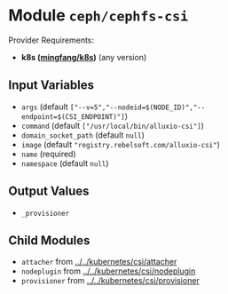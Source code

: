 
# Module `ceph/cephfs-csi`

Provider Requirements:
* **k8s ([mingfang/k8s](https://registry.terraform.io/providers/mingfang/k8s/latest))** (any version)

## Input Variables
* `args` (default `["--v=5","--nodeid=$(NODE_ID)","--endpoint=$(CSI_ENDPOINT)"]`)
* `command` (default `["/usr/local/bin/alluxio-csi"]`)
* `domain_socket_path` (default `null`)
* `image` (default `"registry.rebelsoft.com/alluxio-csi"`)
* `name` (required)
* `namespace` (default `null`)

## Output Values
* `_provisioner`

## Child Modules
* `attacher` from [../../kubernetes/csi/attacher](../../kubernetes/csi/attacher)
* `nodeplugin` from [../../kubernetes/csi/nodeplugin](../../kubernetes/csi/nodeplugin)
* `provisioner` from [../../kubernetes/csi/provisioner](../../kubernetes/csi/provisioner)

